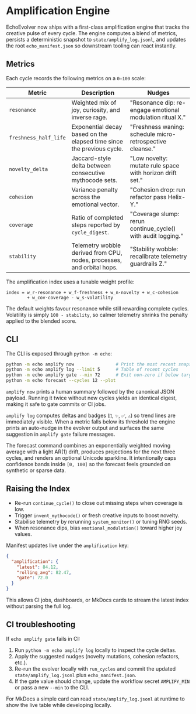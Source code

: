 # Amplification Engine

EchoEvolver now ships with a first-class amplification engine that tracks the
creative pulse of every cycle.  The engine computes a blend of metrics,
persists a deterministic snapshot to `state/amplify_log.jsonl`, and updates the
root `echo_manifest.json` so downstream tooling can react instantly.

## Metrics

Each cycle records the following metrics on a `0‒100` scale:

| Metric | Description | Nudges |
| --- | --- | --- |
| `resonance` | Weighted mix of joy, curiosity, and inverse rage. | "Resonance dip: re-engage emotional modulation ritual X." |
| `freshness_half_life` | Exponential decay based on the elapsed time since the previous cycle. | "Freshness waning: schedule micro-retrospective cleanse." |
| `novelty_delta` | Jaccard-style delta between consecutive mythocode sets. | "Low novelty: mutate rule space with horizon drift set." |
| `cohesion` | Variance penalty across the emotional vector. | "Cohesion drop: run refactor pass Helix-Y." |
| `coverage` | Ratio of completed steps reported by `cycle_digest`. | "Coverage slump: rerun continue_cycle() with audit logging." |
| `stability` | Telemetry wobble derived from CPU, nodes, processes, and orbital hops. | "Stability wobble: recalibrate telemetry guardrails Z." |

The amplification index uses a tunable weight profile:

```
index = w_r·resonance + w_f·freshness + w_n·novelty + w_c·cohesion
        + w_cov·coverage - w_s·volatility
```

The default weights favour resonance while still rewarding complete cycles.
Volatility is simply `100 - stability`, so calmer telemetry shrinks the
penalty applied to the blended score.

## CLI

The CLI is exposed through `python -m echo`:

```bash
python -m echo amplify now                # Print the most recent snapshot
python -m echo amplify log --limit 5      # Table of recent cycles
python -m echo amplify gate --min 72      # Exit non-zero if below target
python -m echo forecast --cycles 12 --plot
```

`amplify now` prints a human summary followed by the canonical JSON payload.
Running it twice without new cycles yields an identical digest, making it safe
to gate commits or CI jobs.

`amplify log` computes deltas and badges (`🚀`, `✨`, `✅`, `⚠️`) so trend lines
are immediately visible.  When a metric falls below its threshold the engine
prints an auto-nudge in the evolver output and surfaces the same suggestion in
`amplify gate` failure messages.

The forecast command combines an exponentially weighted moving average with a
light AR(1) drift, produces projections for the next three cycles, and renders
an optional Unicode sparkline.  It intentionally caps confidence bands inside
`[0, 100]` so the forecast feels grounded on synthetic or sparse data.

## Raising the Index

* Re-run `continue_cycle()` to close out missing steps when coverage is low.
* Trigger `invent_mythocode()` or fresh creative inputs to boost novelty.
* Stabilise telemetry by rerunning `system_monitor()` or tuning RNG seeds.
* When resonance dips, bias `emotional_modulation()` toward higher joy values.

Manifest updates live under the `amplification` key:

```json
{
  "amplification": {
    "latest": 84.12,
    "rolling_avg": 82.47,
    "gate": 72.0
  }
}
```

This allows CI jobs, dashboards, or MkDocs cards to stream the latest index
without parsing the full log.

## CI troubleshooting

If `echo amplify gate` fails in CI:

1. Run `python -m echo amplify log` locally to inspect the cycle deltas.
2. Apply the suggested nudges (novelty mutations, cohesion refactors, etc.).
3. Re-run the evolver locally with `run_cycles` and commit the updated
   `state/amplify_log.jsonl` plus `echo_manifest.json`.
4. If the gate value should change, update the workflow secret
   `AMPLIFY_MIN` or pass a new `--min` to the CLI.

For MkDocs a simple card can read `state/amplify_log.jsonl` at runtime to show
the live table while developing locally.
